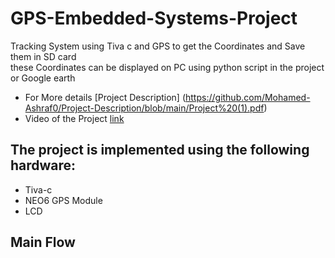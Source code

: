 # GPS-Embedded-Systems-Project
Tracking System using Tiva c and GPS to get the Coordinates and Save them in SD card<br>
these Coordinates can be displayed on PC using python script in the project or Google earth<br>
* For More details [Project Description] (https://github.com/Mohamed-Ashraf0/Project-Description/blob/main/Project%20(1).pdf) 
* Video of the Project [link]()



## The project is implemented using the following hardware:
* Tiva-c
* NEO6 GPS Module  
* LCD


## Main Flow
